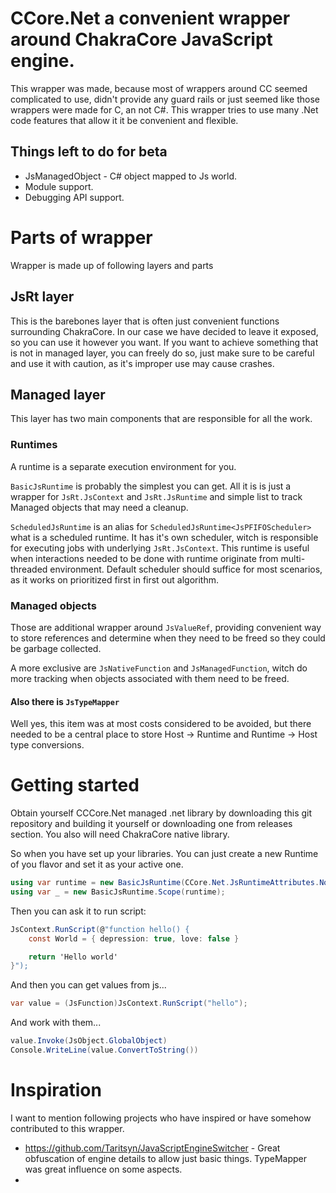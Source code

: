# CCore.Net a convenient wrapper around ChakraCore JavaScript engine.

This wrapper was made, because most of wrappers around CC seemed complicated to use, didn't provide any guard rails or just seemed like those wrappers were made for C, an not C#. This wrapper tries to use many .Net code features that allow it it be convenient and flexible.

## Things left to do for beta

- JsManagedObject - C# object mapped to Js world.
- Module support.
- Debugging API support.

# Parts of wrapper

Wrapper is made up of following layers and parts

## JsRt layer

This is the barebones layer that is often just convenient functions surrounding ChakraCore. In our case we have decided to leave it exposed, so you can use it however you want. If you want to achieve something that is not in managed layer, you can freely do so, just make sure to be careful and use it with caution, as it's improper use may cause crashes.

## Managed layer

This layer has two main components that are responsible for all the work.

### Runtimes

A runtime is a separate execution environment for you.

`BasicJsRuntime` is probably the simplest you can get. All it is is just a wrapper for `JsRt.JsContext` and `JsRt.JsRuntime` and simple list to track Managed objects that may need a cleanup.

`ScheduledJsRuntime` is an alias for `ScheduledJsRuntime<JsPFIFOScheduler>` what is a scheduled runtime. It has it's own scheduler, witch is responsible for executing jobs with underlying `JsRt.JsContext`. This runtime is useful when interactions needed to be done with runtime originate from multi-threaded environment. Default scheduler should suffice for most scenarios, as it works on prioritized first in first out algorithm.

### Managed objects

Those are additional wrapper around `JsValueRef`, providing convenient way to store references and determine when they need to be freed so they could be garbage collected.

A more exclusive are `JsNativeFunction` and `JsManagedFunction`, witch do more tracking when objects associated with them need to be freed.

#### Also there is `JsTypeMapper`

Well yes, this item was at most costs considered to be avoided, but there needed to be a central place to store Host -> Runtime and Runtime -> Host type conversions.

# Getting started

Obtain yourself CCCore.Net managed .net library by downloading this git repository and building it yourself or downloading one from releases section. You also will need ChakraCore native library.

So when you have set up your libraries. You can just create a new Runtime of you flavor and set it as your active one.

```cs
using var runtime = new BasicJsRuntime(CCore.Net.JsRuntimeAttributes.None);
using var _ = new BasicJsRuntime.Scope(runtime);
```

Then you can ask it to run script:

```cs
JsContext.RunScript(@"function hello() {
    const World = { depression: true, love: false }

    return 'Hello world'
}");
```

And then you can get values from js...

```cs
var value = (JsFunction)JsContext.RunScript("hello");
```

And work with them...

```cs
value.Invoke(JsObject.GlobalObject)
Console.WriteLine(value.ConvertToString())
```

# Inspiration

I want to mention following projects who have inspired or have somehow contributed to this wrapper.

- https://github.com/Taritsyn/JavaScriptEngineSwitcher - Great obfuscation of engine details to allow just basic things. TypeMapper was great influence on some aspects.
-
